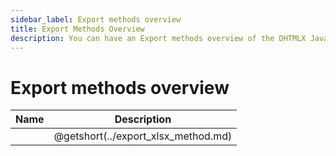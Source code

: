```yaml
---
sidebar_label: Export methods overview
title: Export Methods Overview
description: You can have an Export methods overview of the DHTMLX JavaScript Spreadsheet library in the documentation. Browse developer guides and API reference, try out code examples and live demos, and download a free 30-day evaluation version of DHTMLX Spreadsheet.
---
```


# Export methods overview

| Name                          | Description                          |
| ----------------------------- | ------------------------------------ |
| [](../export_xlsx_method.md) | @getshort(../export_xlsx_method.md) |
